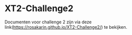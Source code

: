 # XT2-Challenge2
Documenten voor challenge 2 zijn via deze link(https://rosakarin.github.io/XT2-Challenge2/) te bekijken.

